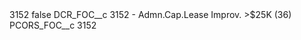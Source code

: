 <?xml version="1.0" encoding="UTF-8"?>
<CustomMetadata xmlns="http://soap.sforce.com/2006/04/metadata" xmlns:xsi="http://www.w3.org/2001/XMLSchema-instance" xmlns:xsd="http://www.w3.org/2001/XMLSchema">
    <label>3152</label>
    <protected>false</protected>
    <values>
        <field>DCR_FOC__c</field>
        <value xsi:type="xsd:string">3152 - Admn.Cap.Lease Improv. &gt;$25K (36)</value>
    </values>
    <values>
        <field>PCORS_FOC__c</field>
        <value xsi:type="xsd:string">3152</value>
    </values>
</CustomMetadata>
